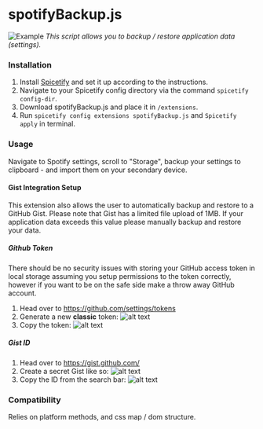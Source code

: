 # spotifyBackup.js

![Example](example.png)
_This script allows you to backup / restore application data (settings)._

### Installation

1. Install [Spicetify](https://spicetify.app) and set it up according to the instructions.
2. Navigate to your Spicetify config directory via the command `spicetify config-dir`.
3. Download spotifyBackup.js and place it in `/extensions`.
4. Run `spicetify config extensions spotifyBackup.js` and `Spicetify apply` in terminal.

### Usage

Navigate to Spotify settings, scroll to "Storage", backup your settings to clipboard - and import them on your secondary device.

#### Gist Integration Setup
This extension also allows the user to automatically backup and restore to a GitHub Gist.
Please note that Gist has a limited file upload of 1MB. If your application data exceeds this value please manually backup and restore your data.

##### Github Token
There should be no security issues with storing your GitHub access token in local storage assuming you setup permissions to the token correctly, however if you want to be on the safe side make a throw away GitHub account.

1. Head over to https://github.com/settings/tokens
2. Generate a new **classic** token:
![alt text](readme-1.png)
3. Copy the token:
![alt text](readme-2.png)

##### Gist ID
1. Head over to https://gist.github.com/
2. Create a secret Gist like so:
![alt text](readme-3.png)
3. Copy the ID from the search bar:
![alt text](readme-4.png)

### Compatibility

Relies on platform methods, and css map / dom structure.